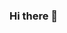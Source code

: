 ### Hi there 👋

<!--
Olá, meu nome é Adriano Avelar e sou um profissional com ampla experiência na área de vendas e administração. Atualmente, estou em transição de carreira, pois descobri na programação uma terapia e uma paixão. Além disso, sou headbanger e o heavy metal é minha outra grande paixão.

Na minha carreira, tenho a oportunidade de trabalhar em empresas de setores diversos, onde sempre busco superar as expectativas e alcançar resultados cada vez melhores. Tenho habilidades para liderar equipes, gerenciar projetos e realizar negócios.

Agora, estou me dedicando a aprender sobre programação e tecnologia, buscando aprimorar minhas habilidades e me tornar um profissional cada vez mais completo.>

